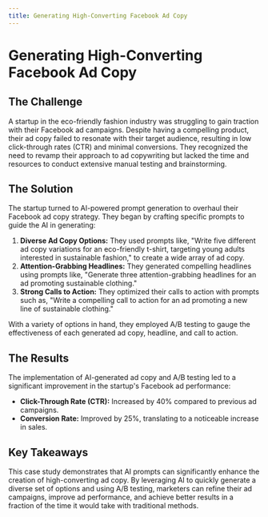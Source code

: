 ```yaml
---
title: Generating High-Converting Facebook Ad Copy
---
```


# Generating High-Converting Facebook Ad Copy

## The Challenge

A startup in the eco-friendly fashion industry was struggling to gain traction with their Facebook ad campaigns. Despite having a compelling product, their ad copy failed to resonate with their target audience, resulting in low click-through rates (CTR) and minimal conversions. They recognized the need to revamp their approach to ad copywriting but lacked the time and resources to conduct extensive manual testing and brainstorming.

## The Solution

The startup turned to AI-powered prompt generation to overhaul their Facebook ad copy strategy. They began by crafting specific prompts to guide the AI in generating:

1.  **Diverse Ad Copy Options:** They used prompts like, "Write five different ad copy variations for an eco-friendly t-shirt, targeting young adults interested in sustainable fashion," to create a wide array of ad copy.
2.  **Attention-Grabbing Headlines:** They generated compelling headlines using prompts like, "Generate three attention-grabbing headlines for an ad promoting sustainable clothing."
3.  **Strong Calls to Action:** They optimized their calls to action with prompts such as, "Write a compelling call to action for an ad promoting a new line of sustainable clothing."

With a variety of options in hand, they employed A/B testing to gauge the effectiveness of each generated ad copy, headline, and call to action.

## The Results

The implementation of AI-generated ad copy and A/B testing led to a significant improvement in the startup's Facebook ad performance:

*   **Click-Through Rate (CTR):** Increased by 40% compared to previous ad campaigns.
*   **Conversion Rate:** Improved by 25%, translating to a noticeable increase in sales.

## Key Takeaways

This case study demonstrates that AI prompts can significantly enhance the creation of high-converting ad copy. By leveraging AI to quickly generate a diverse set of options and using A/B testing, marketers can refine their ad campaigns, improve ad performance, and achieve better results in a fraction of the time it would take with traditional methods.